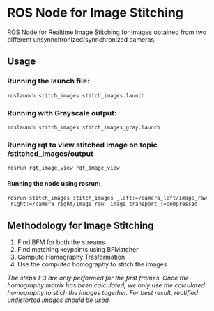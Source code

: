 # ROS Node for Image Stitching
ROS Node for Realtime Image Stitching for images obtained from two different unsynnchronized/synnchronized cameras.

## Usage

### Running the launch file:
```
roslaunch stitch_images stitch_images.launch 
```

### Running with Grayscale output:
```
roslaunch stitch_images stitch_images_gray.launch 
```
### Running rqt to view stitched image on topic /stitched_images/output

```
rosrun rqt_image_view rqt_image_view
```

#### Running the node using rosrun:
```
rosrun stitch_images stitch_images _left:=/camera_left/image_raw _right:=/camera_right/image_raw _image_transport_:=compressed
```

## Methodology for Image Stitching
1. Find BFM for both the streams
2. Find matching keypoints using BFMatcher
3. Compute Homography Trasformation
4. Use the computed homography to stitch the images

_The steps 1-3 are only performed for the first frames. Once the homography matrix has been calculated, we only use the calculated homography to stich the images together. For best result, rectified undistorted images should be used._